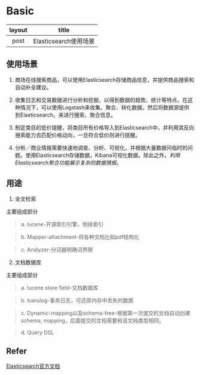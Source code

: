 # Basic

|   layout   |    title   |
|:----------:|:----------:|
|   post     | Elasticsearch使用场景|


## 使用场景

1. 商场在线搜索商品，可以使用Elasticsearch存储商品信息，并提供商品搜索和自动补全建议。  

2. 收集日志和交易数据进行分析和挖掘，以得到数据的趋势、统计等特点。在这种情况下，可以使用Logstash来收集、聚合、转化数据，然后将数据源提供到Elasticsearch，来进行搜索、聚合信息。

3. 制定类目的低价提醒，将类目所有价格导入到Elasticsearch中，并利用其反向搜索能力去匹配价格动向，一旦符合低价则进行提醒。

4. 分析／商业情报需要快速地调查、分析、可视化，并根据大量数据问临时的问题。使用Elasticsearch存储数据，Kibana可视化数据。除此之外，*利用Elasticsearch聚合功能展示复杂的数据情报*。


## 用途

1. 全文检索

主要组成部分

> a. lucene-开源索引引擎，倒排索引

> b. Mapper-attachment-将各种文档比如pdf结构化

> c. Analyzer-分词器明确词界限

2. 文档数据库

主要组成部分

> a. lucene store field-文档数据库

> b. translog-事务日志，可还原内存中丢失的数据

> c. Dynamic-mapping以及schema-free-根据第一次提交的文档自动创建schema, mapping，后面提交的文档需要和该文档类型相同。 

> d. Query DSL

## Refer

[Elasticsearch官方文档](https://www.elastic.co/guide/en/elasticsearch/reference/current/index.html)
